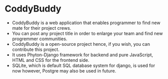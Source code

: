 # CoddyBuddy

- CoddyBuddy is a web application that enables programmer to find new mate for their project crews.
- You can post any project title in order to enlarge your team and find new progremmer communities.
- CoddyBuddy is a open-source project hence, if you wish, you can contribute this project.
- It uses Phyton-Django framework for backend and pure JavaScript, HTML and CSS for the frontend side.
- SQLite, which is default SQL database system for django, is used for now however, Postgre may also be used in future.
